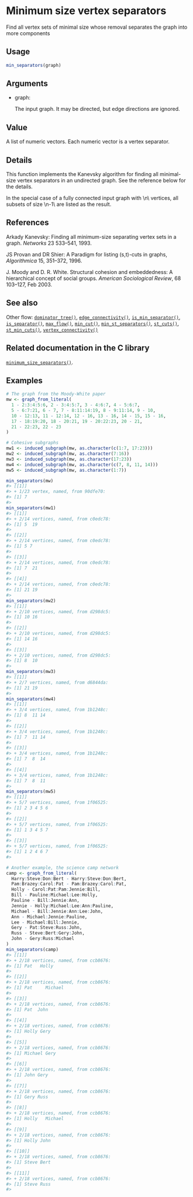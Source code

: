 # Minimum size vertex separators

Find all vertex sets of minimal size whose removal separates the graph
into more components

## Usage

``` r
min_separators(graph)
```

## Arguments

- graph:

  The input graph. It may be directed, but edge directions are ignored.

## Value

A list of numeric vectors. Each numeric vector is a vertex separator.

## Details

This function implements the Kanevsky algorithm for finding all
minimal-size vertex separators in an undirected graph. See the reference
below for the details.

In the special case of a fully connected input graph with \\n\\
vertices, all subsets of size \\n-1\\ are listed as the result.

## References

Arkady Kanevsky: Finding all minimum-size separating vertex sets in a
graph. *Networks* 23 533–541, 1993.

JS Provan and DR Shier: A Paradigm for listing (s,t)-cuts in graphs,
*Algorithmica* 15, 351–372, 1996.

J. Moody and D. R. White. Structural cohesion and embeddedness: A
hierarchical concept of social groups. *American Sociological Review*,
68 103–127, Feb 2003.

## See also

Other flow:
[`dominator_tree()`](https://r.igraph.org/reference/dominator_tree.md),
[`edge_connectivity()`](https://r.igraph.org/reference/edge_connectivity.md),
[`is_min_separator()`](https://r.igraph.org/reference/is_min_separator.md),
[`is_separator()`](https://r.igraph.org/reference/is_separator.md),
[`max_flow()`](https://r.igraph.org/reference/max_flow.md),
[`min_cut()`](https://r.igraph.org/reference/min_cut.md),
[`min_st_separators()`](https://r.igraph.org/reference/min_st_separators.md),
[`st_cuts()`](https://r.igraph.org/reference/st_cuts.md),
[`st_min_cuts()`](https://r.igraph.org/reference/st_min_cuts.md),
[`vertex_connectivity()`](https://r.igraph.org/reference/vertex_connectivity.md)

## Related documentation in the C library

[`minimum_size_separators()`](https://igraph.org/c/html/latest/igraph-Separators.html#igraph_minimum_size_separators).

## Examples

``` r
# The graph from the Moody-White paper
mw <- graph_from_literal(
  1 - 2:3:4:5:6, 2 - 3:4:5:7, 3 - 4:6:7, 4 - 5:6:7,
  5 - 6:7:21, 6 - 7, 7 - 8:11:14:19, 8 - 9:11:14, 9 - 10,
  10 - 12:13, 11 - 12:14, 12 - 16, 13 - 16, 14 - 15, 15 - 16,
  17 - 18:19:20, 18 - 20:21, 19 - 20:22:23, 20 - 21,
  21 - 22:23, 22 - 23
)

# Cohesive subgraphs
mw1 <- induced_subgraph(mw, as.character(c(1:7, 17:23)))
mw2 <- induced_subgraph(mw, as.character(7:16))
mw3 <- induced_subgraph(mw, as.character(17:23))
mw4 <- induced_subgraph(mw, as.character(c(7, 8, 11, 14)))
mw5 <- induced_subgraph(mw, as.character(1:7))

min_separators(mw)
#> [[1]]
#> + 1/23 vertex, named, from 90dfe70:
#> [1] 7
#> 
min_separators(mw1)
#> [[1]]
#> + 2/14 vertices, named, from c0edc78:
#> [1] 5  19
#> 
#> [[2]]
#> + 2/14 vertices, named, from c0edc78:
#> [1] 5 7
#> 
#> [[3]]
#> + 2/14 vertices, named, from c0edc78:
#> [1] 7  21
#> 
#> [[4]]
#> + 2/14 vertices, named, from c0edc78:
#> [1] 21 19
#> 
min_separators(mw2)
#> [[1]]
#> + 2/10 vertices, named, from d298dc5:
#> [1] 10 16
#> 
#> [[2]]
#> + 2/10 vertices, named, from d298dc5:
#> [1] 14 16
#> 
#> [[3]]
#> + 2/10 vertices, named, from d298dc5:
#> [1] 8  10
#> 
min_separators(mw3)
#> [[1]]
#> + 2/7 vertices, named, from d6844da:
#> [1] 21 19
#> 
min_separators(mw4)
#> [[1]]
#> + 3/4 vertices, named, from 1b1248c:
#> [1] 8  11 14
#> 
#> [[2]]
#> + 3/4 vertices, named, from 1b1248c:
#> [1] 7  11 14
#> 
#> [[3]]
#> + 3/4 vertices, named, from 1b1248c:
#> [1] 7  8  14
#> 
#> [[4]]
#> + 3/4 vertices, named, from 1b1248c:
#> [1] 7  8  11
#> 
min_separators(mw5)
#> [[1]]
#> + 5/7 vertices, named, from 1f06525:
#> [1] 2 3 4 5 6
#> 
#> [[2]]
#> + 5/7 vertices, named, from 1f06525:
#> [1] 1 3 4 5 7
#> 
#> [[3]]
#> + 5/7 vertices, named, from 1f06525:
#> [1] 1 2 4 6 7
#> 

# Another example, the science camp network
camp <- graph_from_literal(
  Harry:Steve:Don:Bert - Harry:Steve:Don:Bert,
  Pam:Brazey:Carol:Pat - Pam:Brazey:Carol:Pat,
  Holly - Carol:Pat:Pam:Jennie:Bill,
  Bill - Pauline:Michael:Lee:Holly,
  Pauline - Bill:Jennie:Ann,
  Jennie - Holly:Michael:Lee:Ann:Pauline,
  Michael - Bill:Jennie:Ann:Lee:John,
  Ann - Michael:Jennie:Pauline,
  Lee - Michael:Bill:Jennie,
  Gery - Pat:Steve:Russ:John,
  Russ - Steve:Bert:Gery:John,
  John - Gery:Russ:Michael
)
min_separators(camp)
#> [[1]]
#> + 2/18 vertices, named, from ccb8676:
#> [1] Pat   Holly
#> 
#> [[2]]
#> + 2/18 vertices, named, from ccb8676:
#> [1] Pat     Michael
#> 
#> [[3]]
#> + 2/18 vertices, named, from ccb8676:
#> [1] Pat  John
#> 
#> [[4]]
#> + 2/18 vertices, named, from ccb8676:
#> [1] Holly Gery 
#> 
#> [[5]]
#> + 2/18 vertices, named, from ccb8676:
#> [1] Michael Gery   
#> 
#> [[6]]
#> + 2/18 vertices, named, from ccb8676:
#> [1] John Gery
#> 
#> [[7]]
#> + 2/18 vertices, named, from ccb8676:
#> [1] Gery Russ
#> 
#> [[8]]
#> + 2/18 vertices, named, from ccb8676:
#> [1] Holly   Michael
#> 
#> [[9]]
#> + 2/18 vertices, named, from ccb8676:
#> [1] Holly John 
#> 
#> [[10]]
#> + 2/18 vertices, named, from ccb8676:
#> [1] Steve Bert 
#> 
#> [[11]]
#> + 2/18 vertices, named, from ccb8676:
#> [1] Steve Russ 
#> 
```
